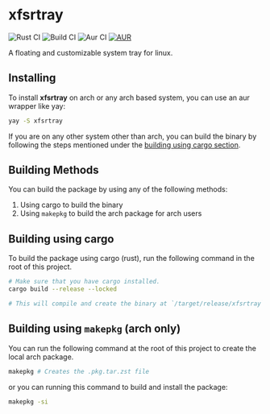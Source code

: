 # xfsrtray

![Rust CI](https://github.com/Byson94/xfsrtray/actions/workflows/rust.yml/badge.svg)
![Build CI](https://github.com/Byson94/xfsrtray/actions/workflows/build.yml/badge.svg)
![Aur CI](https://github.com/Byson94/xfsrtray/actions/workflows/aur-publish.yml/badge.svg)
[![AUR](https://img.shields.io/aur/version/xfsrtray?color=1793d1&logo=arch-linux&logoColor=white)](https://aur.archlinux.org/packages/xfsrtray)

A floating and customizable system tray for linux.

## Installing

To install **xfsrtray** on arch or any arch based system, you can use an aur wrapper like yay:

```bash
yay -S xfsrtray
```

If you are on any other system other than arch, you can build the binary by following the steps mentioned under the [building using cargo section](#building-using-cargo).

## Building Methods

You can build the package by using any of the following methods:

1. Using cargo to build the binary
2. Using `makepkg` to build the arch package for arch users

## Building using cargo

To build the package using cargo (rust), run the following command in the root of this project.

```bash
# Make sure that you have cargo installed.
cargo build --release --locked

# This will compile and create the binary at `/target/release/xfsrtray`
```

## Building using `makepkg` (arch only)

You can run the following command at the root of this project to create the local arch package.

```bash
makepkg # Creates the .pkg.tar.zst file
```

or you can running this command to build and install the package:

```bash
makepkg -si
```
